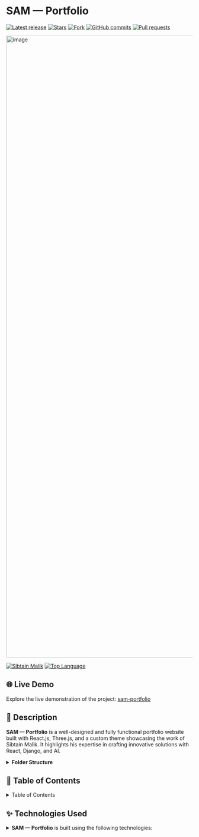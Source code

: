 # SAM — Portfolio

<!-- GitHub badges -->

[![Latest release](https://img.shields.io/github/v/release/ladunjexa/reactjs18-3d-portfolio?label=Latest%20release&style=social)](https://github.com/ladunjexa/reactjs18-3d-portfolio/releases/tag/v0.1.0)
[![Stars](https://img.shields.io/github/stars/ladunjexa/reactjs18-3d-portfolio?style=social)](https://github.com/ladunjexa/reactjs18-3d-portfolio/stargazers)
[![Fork](https://img.shields.io/github/forks/ladunjexa/reactjs18-3d-portfolio?style=social)](https://github.com/ladunjexa/reactjs18-3d-portfolio/forks)
[![GitHub commits](https://img.shields.io/github/commit-activity/t/ladunjexa/reactjs18-3d-portfolio?style=social&logo=github)](https://github.com/ladunjexa/reactjs18-3d-portfolio/commits)
[![Pull requests](https://img.shields.io/github/issues-pr/ladunjexa/reactjs18-3d-portfolio?style=social&logo=github)](https://github.com/ladunjexa/reactjs18-3d-portfolio/pulls)

<img width="1680" alt="image" src="https://github.com/user-attachments/assets/96c1ae96-1219-4f4b-b9fa-cddb4a1b275c">


[![Sibtain Malik](https://custom-icon-badges.demolab.com/badge/made%20by%20-Sibtain%20Malik-556bf2?logo=github&logoColor=white&labelColor=101827)](https://github.com/luadnjexa)
[![Top Language](https://img.shields.io/github/languages/top/ladunjexa/reactjs18-3d-portfolio?logo=github&logoColor=%23007ACC&label=TypeScript)](https://www.typescriptlang.org/)

## 🌐 Live Demo

Explore the live demonstration of the project:
[sam-portfolio](https://sibtainmalik.vercel.app/)

## 📝 Description

**SAM — Portfolio** is a well-designed and fully functional portfolio website built with React.js,
Three.js, and a custom theme showcasing the work of Sibtain Malik. It highlights his expertise in
crafting innovative solutions with React, Django, and AI.

<details><summary><b>Folder Structure</b></summary>

```bash
sam-portfolio/
├── README.md
├── dist
│   ├── assets
│   │   ├── Globe-G2z_qbzB.js
│   │   ├── ai-A26rBEwI.svg
│   │   ├── avatarSE-X_--iij_.svg
│   │   ├── burger-6erT_Mzq.png
│   │   ├── css-gLKK_hwV.png
│   │   ├── docker-60Ckme38.png
│   │   ├── figma-3Xqs7UmR.png
│   │   ├── figmaland-3MKnSl4f.png
│   │   ├── hams-orKSAp4D.png
│   │   ├── healthcare-kR8YXouF.png
│   │   ├── html-P_XORoKv.png
│   │   ├── i2c-c70VMqqz.png
│   │   ├── index-qi3L0MIj.js
│   │   ├── index-zswkPJpZ.css
│   │   ├── logo-bbprSRRX.png
│   │   ├── mongodb-51PRC_bF.png
│   │   ├── nexusin-2a7ZEnpo.jpeg
│   │   ├── nodejs-cOREf0jI.png
│   │   ├── python-cLej4AAy.png
│   │   ├── quora-ajjLXlmt.png
│   │   ├── redux-mW_zk5hm.png
│   │   ├── splitwise-v-ZcAvaZ.png
│   │   ├── tailwind-i0ent8iN.png
│   │   └── tradingtracker-KNRx6N6D.png
│   ├── index.html
│   ├── logo.png
│   ├── logo.svg
│   └── planet
│       ├── scene.bin
│       ├── scene.gltf
│       └── textures
│           ├── Clouds_baseColor.png
│           └── Planet_baseColor.png
├── index.html
├── package-lock.json
├── package.json
├── postcss.config.cjs
├── public
│   ├── logo.png
│   ├── logo.svg
│   └── planet
│       ├── scene.bin
│       ├── scene.gltf
│       └── textures
│           ├── Clouds_baseColor.png
│           └── Planet_baseColor.png
├── src
│   ├── App.tsx
│   ├── assets
│   │   ├── ai.svg
│   │   ├── avatarSE.svg
│   │   ├── burger.png
│   │   ├── carrent.png
│   │   ├── close.svg
│   │   ├── company
│   │   │   ├── Fiverr.png
│   │   │   ├── devsinc.jpeg
│   │   │   └── i2c.png
│   │   ├── devops.svg
│   │   ├── figmaland.png
│   │   ├── github.svg
│   │   ├── hams.png
│   │   ├── healthcare.png
│   │   ├── heroAvatar.png
│   │   ├── herobg.png
│   │   ├── index.ts
│   │   ├── jobit.png
│   │   ├── logo.png
│   │   ├── menu.svg
│   │   ├── mobile.png
│   │   ├── nexusin.jpeg
│   │   ├── python.png
│   │   ├── quora.png
│   │   ├── sa.svg
│   │   ├── splitwise.png
│   │   ├── tech
│   │   │   ├── css.png
│   │   │   ├── django.png
│   │   │   ├── docker.png
│   │   │   ├── figma.png
│   │   │   ├── git.png
│   │   │   ├── html.png
│   │   │   ├── javascript.png
│   │   │   ├── mongodb.png
│   │   │   ├── nodejs.png
│   │   │   ├── reactjs.png
│   │   │   ├── redux.png
│   │   │   ├── tailwind.png
│   │   │   ├── threejs.svg
│   │   │   └── typescript.png
│   │   ├── tradingtracker.png
│   │   ├── tripguide.png
│   │   └── web.svg
│   ├── components
│   │   ├── atoms
│   │   │   └── Header.tsx
│   │   ├── canvas
│   │   │   ├── Ball.tsx
│   │   │   ├── Computers.tsx
│   │   │   ├── Earth.tsx
│   │   │   ├── Globe.tsx
│   │   │   ├── Stars.tsx
│   │   │   ├── World.tsx
│   │   │   └── index.ts
│   │   ├── index.ts
│   │   ├── layout
│   │   │   ├── Footer.tsx
│   │   │   ├── Loader.tsx
│   │   │   └── Navbar.tsx
│   │   └── sections
│   │       ├── About.tsx
│   │       ├── AnimatedBackground.tsx
│   │       ├── Avatar.tsx
│   │       ├── Contact.tsx
│   │       ├── Experience.tsx
│   │       ├── Feedbacks.tsx
│   │       ├── Hero.tsx
│   │       ├── Tech.tsx
│   │       └── Works.tsx
│   ├── constants
│   │   ├── config.ts
│   │   ├── index.ts
│   │   └── styles.ts
│   ├── globals.css
│   ├── hoc
│   │   ├── SectionWrapper.tsx
│   │   └── index.ts
│   ├── main.tsx
│   ├── types
│   │   └── index.d.ts
│   ├── utils
│   │   ├── data
│   │   │   └── globe.json
│   │   └── motion.ts
│   └── vite-env.d.ts
├── styles.css
├── tailwind.config.cjs
├── tsconfig.json
├── tsconfig.node.json
├── vite.config.js
└── yarn.lock
```

</details>

## 📖 Table of Contents

<details><summary>Table of Contents</summary>

- [Live Demo](#-live-demo)
- [Description](#-description)
- [Technologies Used](#-technologies-used)

</details>

## ✨ Technologies Used

<details><summary><b>SAM — Portfolio</b> is built using the following technologies:</summary>

- [TypeScript](https://www.typescriptlang.org/): TypeScript is a typed superset of JavaScript that
  compiles to plain JavaScript.
- [Vite](https://vitejs.dev/): Vite is a build tool that aims to provide a faster and leaner
  development experience for modern web projects.
- [React.js](https://reactjs.org/): React is a free and open-source front-end JavaScript library for
  building user interfaces or UI components.
- [Three.js](https://threejs.org/): Three.js is a cross-browser JavaScript library and application
  programming interface used to create and display animated 3D computer graphics in a web browser
  using WebGL.
- [Framer Motion](https://www.framer.com/motion/): Framer Motion is a production-ready motion
  library for React.
- [Tailwind CSS](https://tailwindcss.com/): Tailwind CSS is a utility-first CSS framework for
  rapidly building custom user interfaces.
- [ESLint](https://eslint.org/

